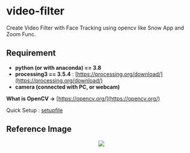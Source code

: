 # video-filter
Create Video Filter with Face Tracking using opencv like Snow App and Zoom Func.

## Requirement

- **python (or with anaconda) == 3.8**
- **processing3 == 3.5.4** : [https://processing.org/download/](https://processing.org/download/)
- **camera (connected with PC, or webcam)**

**What is OpenCV ->** [https://opencv.org/](https://opencv.org/)

Quick Setup : [setupfile](https://github.com/CAU-ARTECH-ARENA/video-filter/tree/main/exe.sh)

## Reference Image

<p align="center"><img src="https://upload.wikimedia.org/wikipedia/commons/8/87/OfxOpenCV.png"></p>
